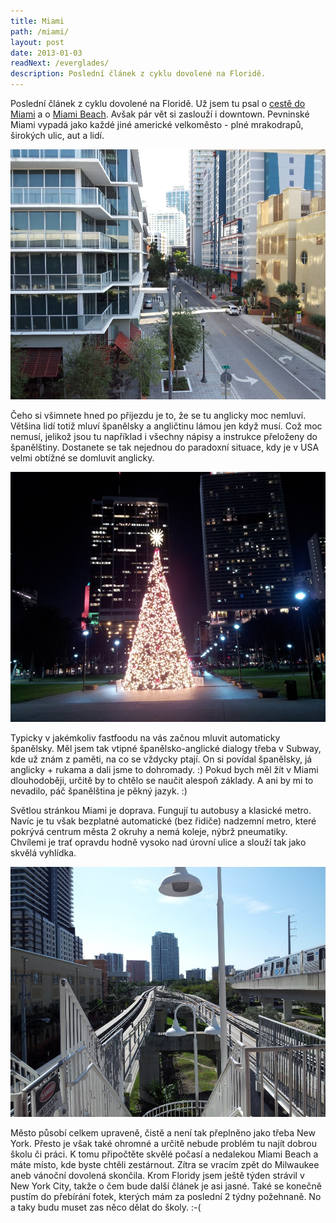 ```yaml
---
title: Miami
path: /miami/
layout: post
date: 2013-01-03
readNext: /everglades/
description: Poslední článek z cyklu dovolené na Floridě.
---
```


Poslední článek z cyklu dovolené na Floridě. Už jsem tu psal o [cestě do Miami](http://blog.miksu.cz/cesta-do-miami/) a o [Miami Beach](http://blog.miksu.cz/miami-beach/). Avšak pár vět si zaslouží i downtown. Pevninské Miami vypadá jako každé jiné americké velkoměsto - plné mrakodrapů, širokých ulic, aut a lidí. 

<a href="miami_orig.jpg"><img src="miami.jpg" style="height: 400px" /></a>

Čeho si všimnete hned po přijezdu je to, že se tu anglicky moc nemluví. Většina lidí totiž mluví španělsky a angličtinu lámou jen když musí. Což moc nemusí, jelikož jsou tu například i všechny nápisy a instrukce přeloženy do španělštiny. Dostanete se tak nejednou do paradoxní situace, kdy je v USA velmi obtížné se domluvit anglicky. 

<a href="miami2_orig.jpg"><img src="miami2.jpg" style="height: 400px" /></a>

Typicky v jakémkoliv fastfoodu na vás začnou mluvit automaticky španělsky. Měl jsem tak vtipné španělsko-anglické dialogy třeba v Subway, kde už znám z paměti, na co se vždycky ptají. On si povídal španělsky, já anglicky + rukama a dali jsme to dohromady. :) Pokud bych měl žít v Miami dlouhodoběji, určitě by to chtělo se naučit alespoň základy. A ani by mi to nevadilo, páč španělština je pěkný jazyk. :) 

Světlou stránkou Miami je doprava. Fungují tu autobusy a klasické metro. Navíc je tu však bezplatné automatické (bez řidiče) nadzemní metro, které pokrývá centrum města 2 okruhy a nemá koleje, nýbrž pneumatiky. Chvílemi je trať opravdu hodně vysoko nad úrovní ulice a slouží tak jako skvělá vyhlídka. 

<a href="miami3_orig.jpg"><img src="miami3.jpg" style="height: 400px" /></a>

Město působí celkem upraveně, čistě a není tak přeplněno jako třeba New York. Přesto je však také ohromné a určitě nebude problém tu najít dobrou školu či práci. K tomu připočtěte skvělé počasí a nedalekou Miami Beach a máte místo, kde byste chtěli zestárnout. Zítra se vracím zpět do Milwaukee aneb vánoční dovolená skončila. Krom Floridy jsem ještě týden strávil v New York City, takže o čem bude další článek je asi jasné. Také se konečně pustím do přebírání fotek, kterých mám za poslední 2 týdny požehnaně. No a taky budu muset zas něco dělat do školy. :-(